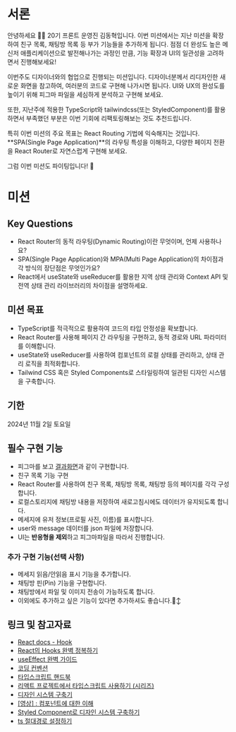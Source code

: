 # 서론

안녕하세요 🙌🏻 20기 프론트 운영진 김동혁입니다. 이번 미션에서는 지난 미션을 확장하여 친구 목록, 채팅방 목록 등 부가 기능들을 추가하게 됩니다. 점점 더 완성도 높은 메신저 애플리케이션으로 발전해나가는 과정인 만큼, 기능 확장과 UI의 일관성을 고려하면서 진행해보세요!

이번주도 디자이너와의 협업으로 진행되는 미션입니다. 디자이너분께서 리디자인한 새로운 화면을 참고하여, 여러분의 코드로 구현해 나가시면 됩니다. UI와 UX의 완성도를 높이기 위해 피그마 파일을 세심하게 분석하고 구현해 보세요.

또한, 지난주에 적용한 TypeScript와 tailwindcss(또는 StyledComponent)를 활용하면서 부족했던 부분은 이번 기회에 리팩토링해보는 것도 추천드립니다.

특히 이번 미션의 주요 목표는 React Routing 기법에 익숙해지는 것입니다. **SPA(Single Page Application)**의 라우팅 특성을 이해하고, 다양한 페이지 전환을 React Router로 자연스럽게 구현해 보세요.

그럼 이번 미션도 파이팅입니다! 🎉

# 미션

## Key Questions
- React Router의 동적 라우팅(Dynamic Routing)이란 무엇이며, 언제 사용하나요?
- SPA(Single Page Application)와 MPA(Multi Page Application)의 차이점과 각 방식의 장단점은 무엇인가요?
- React에서 useState와 useReducer를 활용한 지역 상태 관리와 Context API 및 전역 상태 관리 라이브러리의 차이점을 설명하세요.

## 미션 목표
- TypeScript를 적극적으로 활용하여 코드의 타입 안정성을 확보합니다.
- React Router를 사용해 페이지 간 라우팅을 구현하고, 동적 경로와 URL 파라미터를 이해합니다.
- useState와 useReducer를 사용하여 컴포넌트의 로컬 상태를 관리하고, 상태 관리 로직을 최적화합니다.
- Tailwind CSS 혹은 Styled Components로 스타일링하여 일관된 디자인 시스템을 구축합니다.

## 기한
2024년 11월 2일 토요일

## 필수 구현 기능
- 피그마를 보고 [결과화면](https://react-messenger-shu.vercel.app/chat/1)과 같이 구현합니다.
- 친구 목록 기능 구현
- React Router를 사용하여 친구 목록, 채팅방 목록, 채팅방 등의 페이지를 각각 구성합니다.
- 로컬스토리지에 채팅방 내용을 저장하여 새로고침시에도 데이터가 유지되도록 합니다.
- 메세지에 유저 정보(프로필 사진, 이름)를 표시합니다.
- user와 message 데이터를 json 파일에 저장합니다.
- UI는 **반응형을 제외**하고 피그마파일을 따라서 진행합니다.

### 추가 구현 기능(선택 사항)
- 메세지 읽음/안읽음 표시 기능을 추가합니다.
- 채팅방 핀(Pin) 기능을 구현합니다.
- 채팅방에서 파일 및 이미지 전송이 가능하도록 합니다.
- 이외에도 추가하고 싶은 기능이 있다면 추가하셔도 좋습니다.🙂‍↕️


## 링크 및 참고자료

- [React docs - Hook](https://ko.reactjs.org/docs/hooks-intro.html)
- [React의 Hooks 완벽 정복하기](https://velog.io/@velopert/react-hooks#1-usestate)
- [useEffect 완벽 가이드](https://overreacted.io/ko/a-complete-guide-to-useeffect/)
- [코딩 컨벤션](https://ui.toast.com/fe-guide/ko_CODING-CONVENTION)
- [타입스크립트 핸드북](https://joshua1988.github.io/ts/intro.html)
- [리액트 프로젝트에서 타입스크립트 사용하기 (시리즈)](https://velog.io/@velopert/series/react-with-typescript)
- [디자인 시스템 구축기](https://yozm.wishket.com/magazine/detail/1830/)
- [[영상] : 컴포넌트에 대한 이해](https://www.youtube.com/watch?v=21eiJc90ggo)
- [Styled Component로 디자인 시스템 구축하기](https://zaat.dev/blog/building-a-design-system-in-react-with-styled-components/)
- [ts 절대경로 설정하기](https://tesseractjh.tistory.com/232)
